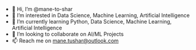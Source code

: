 - 👋 Hi, I’m @mane-to-shar
- 👀 I’m interested in Data Science, Machine Learning, Artificial Intelligence
- 🌱 I’m currently learning Python, Data Science, Machine Learning, Artificial Intelligence
- 💞️ I’m looking to collaborate on AI/ML Projects
- 📫 Reach me on mane.tushar@outlook.com

<!---
mane-to-shar/mane-to-shar is a ✨ special ✨ repository because its `README.md` (this file) appears on your GitHub profile.
You can click the Preview link to take a look at your changes.
--->
